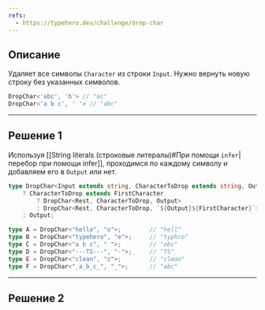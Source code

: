 ```yaml
---
refs:
  - https://typehero.dev/challenge/drop-char
---
```

## Описание

Удаляет все символы `Character` из строки `Input`. Нужно вернуть новую строку без указанных символов.

```ts
DropChar<'abc', 'b'> // "ac"
DropChar<'a b c', ' '> // "abc"
``` 

---
## Решение 1

Используя [[String literals (строковые литералы)#При помощи `infer`|перебор при помощи infer]], проходимся по каждому символу и добавляем его в `Output` или нет.

```ts
type DropChar<Input extends string, CharacterToDrop extends string, Output extends string = ""> = Input extends `${infer FirstCharacter}${infer Rest}`
	? CharacterToDrop extends FirstCharacter
		? DropChar<Rest, CharacterToDrop, Output>
		: DropChar<Rest, CharacterToDrop, `${Output}${FirstCharacter}`>
	: Output;

type A = DropChar<"hello", "o">;        // "hell"
type B = DropChar<"typehero", "e">;     // "typhro"
type C = DropChar<"a b c", " ">;        // "abc"
type D = DropChar<"---TS---", "-">;     // "TS"
type E = DropChar<"clean", "z">;        // "clean"
type F = DropChar<"_a_b_c_", "_">;      // "abc"
```

---
## Решение 2

```ts

```